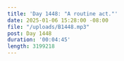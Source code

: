 ```yaml
---
title: 'Day 1448: "A routine act."'
date: 2025-01-06 15:28:00 -08:00
file: "/uploads/B1448.mp3"
post: Day 1448
duration: '00:04:45'
length: 3199218
---
```


